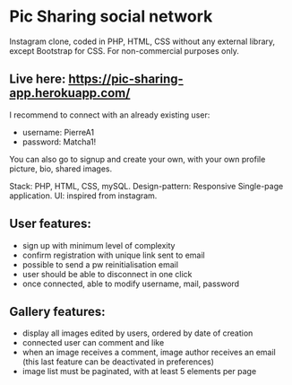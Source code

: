 # Pic Sharing social network

Instagram clone, coded in PHP, HTML, CSS without any external library, except Bootstrap for CSS.
For non-commercial purposes only.

## Live here: https://pic-sharing-app.herokuapp.com/
I recommend to connect with an already existing user:
- username: PierreA1
- password: Matcha1!

You can also go to signup and create your own, with your own profile picture, bio, shared images.

Stack: PHP, HTML, CSS, mySQL. 
Design-pattern: Responsive Single-page application.
UI: inspired from instagram.

## User features:
- sign up with minimum level of complexity
- confirm registration with unique link sent to email
- possible to send a pw reinitialisation email
- user should be able to disconnect in one click
- once connected, able to modify username, mail, password

## Gallery features:
- display all images edited by users, ordered by date of creation
- connected user can comment and like
- when an image receives a comment, image author receives an email (this last feature can be deactivated in preferences)
- image list must be paginated, with at least 5 elements per page
